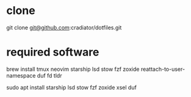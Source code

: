 # clone

git clone <git@github.com>:cradiator/dotfiles.git

# required software

brew install tmux neovim starship lsd stow fzf zoxide reattach-to-user-namespace duf fd tldr

sudo apt install starship lsd stow fzf zoxide xsel duf
